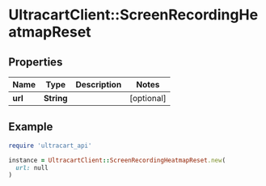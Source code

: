 # UltracartClient::ScreenRecordingHeatmapReset

## Properties

| Name | Type | Description | Notes |
| ---- | ---- | ----------- | ----- |
| **url** | **String** |  | [optional] |

## Example

```ruby
require 'ultracart_api'

instance = UltracartClient::ScreenRecordingHeatmapReset.new(
  url: null
)
```

